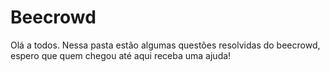 # Beecrowd
Olá a todos. Nessa pasta estão algumas questões resolvidas do beecrowd, espero que quem chegou até aqui receba uma ajuda!
